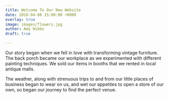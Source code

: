 ```yaml
---
title: Welcome To Our New Website
date: 2018-04-08 15:00:00 +0000
overlay: true
image: images/flowers.jpg
author: Amy Hibbs
draft: true

---
```

Our story began when we fell in love with transforming vintage furniture. The back porch became our workplace as we experimented with different painting techniques. We sold our items in booths that we rented in local antique malls.

The weather, along with strenuous trips to and from our little places of business began to wear on us, and wet our appetites to open a store of our own, so began our journey to find the perfect venue.